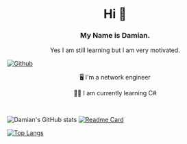 <h1 align="center"> Hi 👋 </h1>
<h3 align="center"> My Name is Damian. </h3>
<p align="center"> Yes I am still learning but I am very motivated.</p>


[![Github](https://img.shields.io/github/followers/Scherlda?label=Follow&style=social)](https://github.com/scherlda)


<p align="center"> 🖥️ I'm a network engineer</p>
<p align="center"> 🧑‍💻 I am currently learning C#</p></br>

![Damian's GitHub stats](https://github-readme-stats.vercel.app/api?username=Scherlda&show_icons=true&theme=radical)
[![Readme Card](https://github-readme-stats.vercel.app/api/pin/?username=scherlda&repo=sw_developer_2021_damian)](https://github.com/Scherlda/sw_developer_2021_damian)


[![Top Langs](https://github-readme-stats.vercel.app/api/top-langs/?username=scherlda)](https://github.com/Scherlda)

